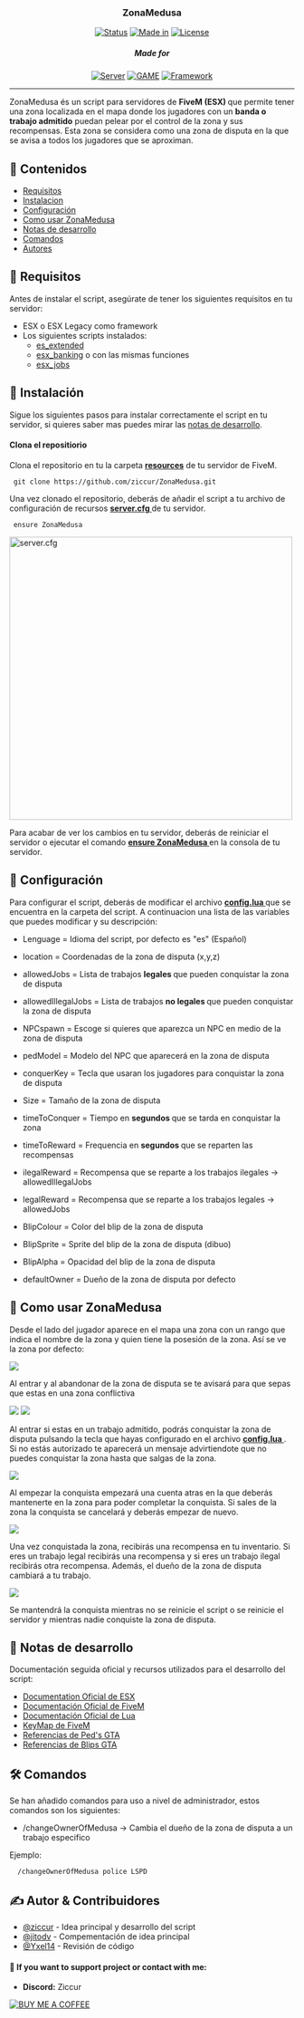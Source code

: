 <h3 align="center">ZonaMedusa</h3>

<div align="center">

[![Status](https://img.shields.io/badge/status-active-green?style=for-the-badge&link=https%3A%2F%2Fwww.lua.org)]()      [![Made in](https://img.shields.io/badge/made%20in-lua-blue?style=for-the-badge&link=https%3A%2F%2Fwww.lua.org)](www.lua.org)      [![License](https://img.shields.io/badge/licence-MIT-black?style=for-the-badge&link=%2FLICENCE)](/LICENSE)

<h5> Made for </h5>

[![Server](https://img.shields.io/badge/Server-FiveM-orange?style=for-the-badge)]() [![GAME](https://img.shields.io/badge/Game-%20GTA%20V%20-darkgreen?style=for-the-badge
)]() [![Framework](https://img.shields.io/badge/Framwork-ESX%20%2F%20ESX%20Legacy-red?style=for-the-badge)]()

</div>

---

<p align="left"> ZonaMedusa és un script para servidores de <b>FiveM (ESX) </b> que permite tener una zona localizada en el mapa donde los jugadores con un <b>banda o trabajo admitido</b> puedan pelear por el control de la zona y sus recompensas. Esta zona se considera como una zona de disputa en la que se avisa a todos los jugadores que se aproximan. 
    <br> 
</p>

## 📝 Contenidos

- [Requisitos](#requisitos)
- [Instalacion](#instalacion)
- [Configuración](#configuracion)
- [Como usar ZonaMedusa](#uso)
- [Notas de desarrollo](#desarrollo)
- [Comandos](#comandos)
- [Autores](#authors)

## 🧐 Requisitos <a name = "requisitos"></a>

Antes de instalar el script, asegúrate de tener los siguientes requisitos en tu servidor:

- ESX o ESX Legacy como framework
- Los siguientes scripts instalados:
  - [es_extended](https://github.com/esx-framework/esx_core/tree/main/%5Bcore%5D/es_extended)
  - [esx_banking](https://github.com/esx-framework/esx_banking) o con las mismas funciones
  - [esx_jobs](https://github.com/esx-framework/esx_jobs)

## 🏁 Instalación <a name = "instalacion"></a>

 Sigue los siguientes pasos para instalar correctamente el script en tu servidor, si quieres saber mas puedes mirar las [notas de desarrollo](#desarollo).

#### Clona el repositiorio

Clona el repositorio en tu la carpeta <u> <b> resources</b></u> de tu servidor de FiveM.

```
 git clone https://github.com/ziccur/ZonaMedusa.git
```

Una vez clonado el repositorio, deberás de añadir el script a tu archivo de configuración de recursos <u> <b> server.cfg </b></u> de tu servidor.

```
 ensure ZonaMedusa 
```


<img src="https://cdn.discordapp.com/attachments/1234234265437212754/1281058441502130196/undefined_-_Imgur.png?ex=66da5625&is=66d904a5&hm=e7a3e74eea575743587321aa50617f540996054e7d6e5d244de4afd12bdddf83&" alt="server.cfg" width="500"/>


Para acabar de ver los cambios en tu servidor, deberás de reiniciar el servidor o ejecutar el comando <u> <b> ensure ZonaMedusa </b></u> en la consola de tu servidor.

##  🔩 Configuración <a name="configuracion"></a>

Para configurar el script, deberás de modificar el archivo <u> <b> config.lua </b></u> que se encuentra en la carpeta del script. A continuacion una lista de las variables que puedes modificar y su descripción:

- <a >Lenguage </a> = Idioma del script, por defecto es "es" (Español)
- <a >location </a> = Coordenadas de la zona de disputa (x,y,z)
- <a >allowedJobs </a> = Lista de trabajos <b> legales </b> que pueden conquistar la zona de disputa
- <a >allowedIllegalJobs </a> = Lista de trabajos <b> no legales </b> que pueden conquistar la zona de disputa
- <a >NPCspawn </a> = Escoge si quieres que aparezca un NPC en medio de la zona de disputa
- <a >pedModel</a> = Modelo del NPC que aparecerá en la zona de disputa
- <a >conquerKey </a> = Tecla que usaran los jugadores para conquistar la zona de disputa
- <a >Size </a> = Tamaño de la zona de disputa	
- <a >timeToConquer </a> = Tiempo en <b> segundos </b> que se tarda en conquistar la zona
- <a >timeToReward </a> = Frequencia en <b> segundos </b> que se reparten las recompensas
- <a >ilegalReward </a> = Recompensa que se reparte a los trabajos ilegales -> <a >allowedIllegalJobs </a>
- <a >legalReward </a> = Recompensa que se reparte a los trabajos legales -> <a >allowedJobs </a>

- <a >BlipColour </a> = Color del blip de la zona de disputa
- <a >BlipSprite </a> = Sprite del blip de la zona de disputa (dibuo)
- <a >BlipAlpha </a> = Opacidad del blip de la zona de disputa
- <a >defaultOwner </a> = Dueño de la zona de disputa por defecto

## 🎈 Como usar ZonaMedusa <a name="uso"></a>

Desde el lado del jugador aparece en el mapa una zona con un rango que indica el nombre de la zona y quien tiene la posesión de la zona. Así se ve la zona por defecto:

<img src="https://cdn.discordapp.com/attachments/1234234265437212754/1281068018147004477/image.png?ex=66da5f10&is=66d90d90&hm=2db43a436e958f35720dc83614899fabf10bddb6e3c4bc6795bfeb2c573cbb19&">

Al entrar y al abandonar de la zona de disputa se te avisará para que sepas que estas en una zona conflictiva 

<img src="https://cdn.discordapp.com/attachments/1234234265437212754/1281068771372695603/image.png?ex=66da5fc4&is=66d90e44&hm=50e2549794bac2b0be0592438edfbf4665b0f63ecdf97c53f609e000dc3e76e4&"> <img src="https://cdn.discordapp.com/attachments/1234234265437212754/1281068845578064044/image.png?ex=66da5fd5&is=66d90e55&hm=5a5b2e7a3a973d7424813856cb0fb88e4cc861e6aa17dcf698b542827d41af55&">

Al entrar si estas en un trabajo admitido, podrás conquistar la zona de disputa pulsando la tecla que hayas configurado en el archivo <u> <b> config.lua </b></u>. Si no estás autorizado te aparecerá un mensaje advirtiendote que no puedes conquistar la zona hasta que salgas de la zona.

<img src="https://cdn.discordapp.com/attachments/1234234265437212754/1281069564687286322/image.png?ex=66da6081&is=66d90f01&hm=4dc6c862626d4d84e618285f9ddf9ada8a2314a358e1278e92844eb59e0c8f41&">

Al empezar la conquista empezará una cuenta atras en la que deberás mantenerte en la zona para poder completar la conquista. Si sales de la zona la conquista se cancelará y deberás empezar de nuevo.

<img src="https://cdn.discordapp.com/attachments/1234234265437212754/1281069977323180215/image.png?ex=66da60e3&is=66d90f63&hm=caac42cd1d165c7ebcbcbae94db55c07791732850349e5278378583d81b4a17d&">

Una vez conquistada la zona, recibirás una recompensa en tu inventario. Si eres un trabajo legal recibirás una recompensa y si eres un trabajo ilegal recibirás otra recompensa. Además, el dueño de la zona de disputa cambiará a tu trabajo.

<img src="https://cdn.discordapp.com/attachments/1234234265437212754/1281070227228200970/image.png?ex=66da611f&is=66d90f9f&hm=3ae5df845c074cd4b039ed5722fe8fec7f9d552812481008c885a6e3bb4b1922&">


Se mantendrá la conquista mientras no se reinicie el script o se reinicie el servidor y mientras nadie conquiste la zona de disputa.


## 🚀 Notas de desarrollo <a name = "desarrollo"></a>

Documentación seguida oficial y recursos utilizados para el desarrollo del script:
- [Documentation Oficial de ESX](https://documentation.esx-framework.org/legacy/installation)
- [Documentación Oficial de FiveM](https://docs.fivem.net/docs/scripting-reference/runtimes/lua/)
- [Documentación Oficial de Lua](https://www.lua.org/manual/5.1/es/)
- [KeyMap de FiveM](https://docs.fivem.net/docs/game-references/controls/)
- [Referencias de Ped's GTA](https://docs.fivem.net/docs/game-references/ped-models/)
- [Referencias de Blips GTA](https://docs.fivem.net/docs/game-references/blips/)

## 🛠 Comandos <a name="comandos"></a>

Se han añadido comandos para uso a nivel de administrador, estos comandos son los siguientes:

- /changeOwnerOfMedusa <job name> <job label> -> Cambia el dueño de la zona de disputa a un trabajo especifico

Ejemplo:
```
  /changeOwnerOfMedusa police LSPD
```


## ✍️ Autor & Contribuidores <a name = "authors"></a>

- [@ziccur](https://github.com/ziccur) - Idea principal y desarrollo del script
- [@jitodv](https://github.com/jitodv) - Compementación de idea principal
- [@Yxel14](https://github.com/Yxelixx14) - Revisión de código

####  💌 If you want to support project or contact with me:

- <b>Discord:</b> Ziccur

[![BUY ME A COFFEE](https://miro.medium.com/v2/resize:fit:1400/1*VJdus0nKuy1uNoByh5BN3w.png)](https://buymeacoffee.com/ziccur)
